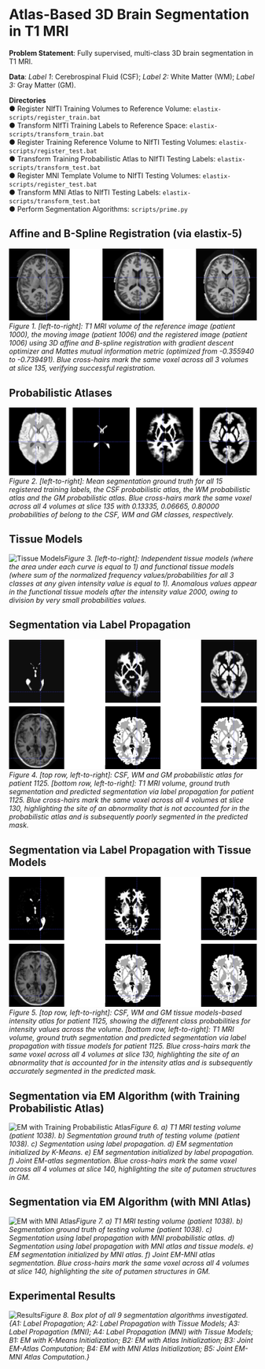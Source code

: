 # Atlas-Based 3D Brain Segmentation in T1 MRI

**Problem Statement**: Fully supervised, multi-class 3D brain segmentation in T1 MRI.

**Data**: *Label 1*: Cerebrospinal Fluid (CSF); *Label 2:* White Matter (WM); *Label 3:* Gray Matter (GM). 


**Directories**  
  ● Register NIfTI Training Volumes to Reference Volume: `elastix-scripts/register_train.bat`  
  ● Transform NIfTI Training Labels to Reference Space: `elastix-scripts/transform_train.bat`  
  ● Register Training Reference Volume to NIfTI Testing Volumes: `elastix-scripts/register_test.bat`   
  ● Transform Training Probabilistic Atlas to NIfTI Testing Labels: `elastix-scripts/transform_test.bat`  
  ● Register MNI Template Volume to NIfTI Testing Volumes: `elastix-scripts/register_test.bat`  
  ● Transform MNI Atlas to NIfTI Testing Labels: `elastix-scripts/transform_test.bat`  
  ● Perform Segmentation Algorithms: `scripts/prime.py`  
  

## Affine and B-Spline Registration (via elastix-5)  
  
  
![elastix-5 Registration](reports/images/reg00.png)*Figure 1.  [left-to-right]: T1 MRI volume of the reference image (patient 1000), the moving image (patient 1006) and the registered image (patient 1006) using 3D affine and B-spline registration with gradient descent optimizer and Mattes mutual information metric (optimized from -0.355940 to -0.739491). Blue cross-hairs mark the same voxel across all 3 volumes at slice 135, verifying successful registration.*  
  
    
    
## Probabilistic Atlases  
  
  
![Probabilistic Atlases](reports/images/reg02.png)*Figure 2.  [left-to-right]: Mean segmentation ground truth for all 15 registered training labels, the CSF probabilistic atlas, the WM probabilistic atlas and the GM probabilistic atlas. Blue cross-hairs mark the same voxel across all 4 volumes at slice 135 with 0.13335, 0.06665, 0.80000 probabilities of belong to the CSF, WM and GM classes, respectively.*  
  
    
    
## Tissue Models  
  
  
![Tissue Models](reports/images/reg03.png)*Figure 3.  [left-to-right]: Independent tissue models (where the area under each curve is equal to 1) and functional tissue models (where sum of the normalized frequency values/probabilities for all 3 classes at any given intensity value is equal to 1). Anomalous values appear in the functional tissue models after the intensity value 2000, owing to division by very small probabilities values.*



## Segmentation via Label Propagation  
  
  
![Label Propagation](reports/images/seg02.png)*Figure 4.  [top row, left-to-right]: CSF, WM and GM probabilistic atlas for patient 1125. [bottom row, left-to-right]: T1 MRI volume, ground truth segmentation and predicted segmentation via label propagation for patient 1125. Blue cross-hairs mark the same voxel across all 4 volumes at slice 130, highlighting the site of an abnormality that is not accounted for in the probabilistic atlas and is subsequently poorly segmented in the predicted mask.*




## Segmentation via Label Propagation with Tissue Models  
  
  
![Label Propagation with Tissue Models](reports/images/seg03.png)*Figure 5.  [top row, left-to-right]: CSF, WM and GM tissue models-based intensity atlas for patient 1125, showing the different class probabilities for intensity values across the volume. [bottom row, left-to-right]: T1 MRI volume, ground truth segmentation and predicted segmentation via label propagation with tissue models for patient 1125. Blue cross-hairs mark the same voxel across all 4 volumes at slice 130, highlighting the site of an abnormality that is accounted for in the intensity atlas and is subsequently accurately segmented in the predicted mask.*




## Segmentation via EM Algorithm (with Training Probabilistic Atlas)  
  
  
![EM with Training Probabilistic Atlas](reports/images/seg04.png)*Figure 6.  a) T1 MRI testing volume (patient 1038). b) Segmentation ground truth of testing volume (patient 1038). c) Segmentation using label propagation. d) EM segmentation initialized by K-Means. e) EM segmentation initialized by label propagation. f) Joint EM-atlas segmentation. Blue cross-hairs mark the same voxel across all 4 volumes at slice 140, highlighting the site of putamen structures in GM.*




## Segmentation via EM Algorithm (with MNI Atlas)  
  
  
![EM with MNI Atlas](reports/images/seg05.png)*Figure 7. a) T1 MRI testing volume (patient 1038). b) Segmentation ground truth of testing volume (patient 1038). c) Segmentation using label propagation with MNI probabilistic atlas. d) Segmentation using label propagation with MNI atlas and tissue models. e) EM segmentation initialized by MNI atlas. f) Joint EM-MNI atlas segmentation. Blue cross-hairs mark the same voxel across all 4 volumes at slice 140, highlighting the site of putamen structures in GM.*



## Experimental Results  
  
  
![Results](reports/images/res01.png)*Figure 8.  Box plot of all 9 segmentation algorithms investigated. {A1: Label Propagation; A2: Label Propagation with Tissue Models; A3: Label Propagation (MNI); A4: Label Propagation (MNI) with Tissue Models; B1: EM with K-Means Initialization; B2: EM with Atlas Initialization; B3: Joint EM-Atlas Computation; B4: EM with MNI Atlas Initialization; B5: Joint EM-MNI Atlas Computation.}*
